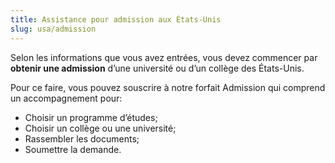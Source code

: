 ```yaml
---
title: Assistance pour admission aux États-Unis
slug: usa/admission
---
```

Selon les informations que vous avez entrées, vous devez commencer par **obtenir une admission** d’une université ou d’un collège des États-Unis.

Pour ce faire, vous pouvez souscrire à notre forfait Admission qui comprend un accompagnement pour:
- Choisir un programme d’études;
- Choisir un collège ou une université;
- Rassembler les documents;
- Soumettre la demande.
